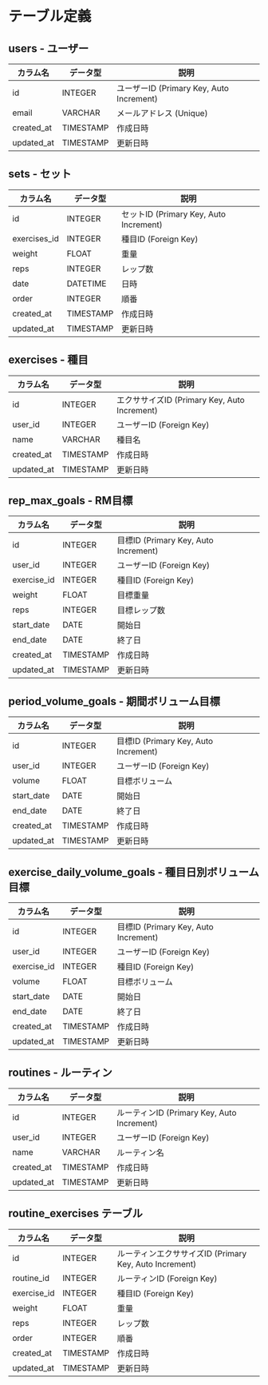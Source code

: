 # テーブル定義

## users - ユーザー
| カラム名      | データ型       | 説明                  |
|---------------|----------------|-----------------------|
| id            | INTEGER        | ユーザーID (Primary Key, Auto Increment) |
| email         | VARCHAR        | メールアドレス (Unique) |
| created_at    | TIMESTAMP      | 作成日時              |
| updated_at    | TIMESTAMP      | 更新日時              |

## sets - セット
| カラム名      | データ型       | 説明                  |
|---------------|----------------|-----------------------|
| id            | INTEGER        | セットID (Primary Key, Auto Increment) |
| exercises_id  | INTEGER        | 種目ID (Foreign Key) |
| weight        | FLOAT          | 重量                  |
| reps          | INTEGER        | レップ数              |
| date          | DATETIME       | 日時                  |
| order         | INTEGER        | 順番                  |
| created_at    | TIMESTAMP      | 作成日時              |
| updated_at    | TIMESTAMP      | 更新日時              |

## exercises - 種目
| カラム名      | データ型       | 説明                  |
|---------------|----------------|-----------------------|
| id            | INTEGER        | エクササイズID (Primary Key, Auto Increment) |
| user_id       | INTEGER        | ユーザーID (Foreign Key) |
| name          | VARCHAR        | 種目名                |
| created_at    | TIMESTAMP      | 作成日時              |
| updated_at    | TIMESTAMP      | 更新日時              |

## rep_max_goals - RM目標
| カラム名      | データ型       | 説明                  |
|---------------|----------------|-----------------------|
| id            | INTEGER        | 目標ID (Primary Key, Auto Increment) |
| user_id       | INTEGER        | ユーザーID (Foreign Key) |
| exercise_id   | INTEGER        | 種目ID (Foreign Key) |
| weight        | FLOAT          | 目標重量              |
| reps          | INTEGER        | 目標レップ数          |
| start_date    | DATE           | 開始日                |
| end_date      | DATE           | 終了日                |
| created_at    | TIMESTAMP      | 作成日時              |
| updated_at    | TIMESTAMP      | 更新日時              |

## period_volume_goals - 期間ボリューム目標
| カラム名      | データ型       | 説明                  |
|---------------|----------------|-----------------------|
| id            | INTEGER        | 目標ID (Primary Key, Auto Increment) |
| user_id       | INTEGER        | ユーザーID (Foreign Key) |
| volume        | FLOAT          | 目標ボリューム        |
| start_date    | DATE           | 開始日                |
| end_date      | DATE           | 終了日                |
| created_at    | TIMESTAMP      | 作成日時              |
| updated_at    | TIMESTAMP      | 更新日時              |

## exercise_daily_volume_goals - 種目日別ボリューム目標
| カラム名      | データ型       | 説明                  |
|---------------|----------------|-----------------------|
| id            | INTEGER        | 目標ID (Primary Key, Auto Increment) |
| user_id       | INTEGER        | ユーザーID (Foreign Key) |
| exercise_id   | INTEGER        | 種目ID (Foreign Key) |
| volume        | FLOAT          | 目標ボリューム        |
| start_date    | DATE           | 開始日                |
| end_date      | DATE           | 終了日                |
| created_at    | TIMESTAMP      | 作成日時              |
| updated_at    | TIMESTAMP      | 更新日時              |

## routines - ルーティン
| カラム名      | データ型       | 説明                  |
|---------------|----------------|-----------------------|
| id            | INTEGER        | ルーティンID (Primary Key, Auto Increment) |
| user_id       | INTEGER        | ユーザーID (Foreign Key) |
| name          | VARCHAR        | ルーティン名          |
| created_at    | TIMESTAMP      | 作成日時              |
| updated_at    | TIMESTAMP      | 更新日時              |

## routine_exercises テーブル
| カラム名      | データ型       | 説明                  |
|---------------|----------------|-----------------------|
| id            | INTEGER        | ルーティンエクササイズID (Primary Key, Auto Increment) |
| routine_id    | INTEGER        | ルーティンID (Foreign Key) |
| exercise_id   | INTEGER        | 種目ID (Foreign Key) |
| weight        | FLOAT          | 重量                  |
| reps          | INTEGER        | レップ数              |
| order         | INTEGER        | 順番                  |
| created_at    | TIMESTAMP      | 作成日時              |
| updated_at    | TIMESTAMP      | 更新日時              |
